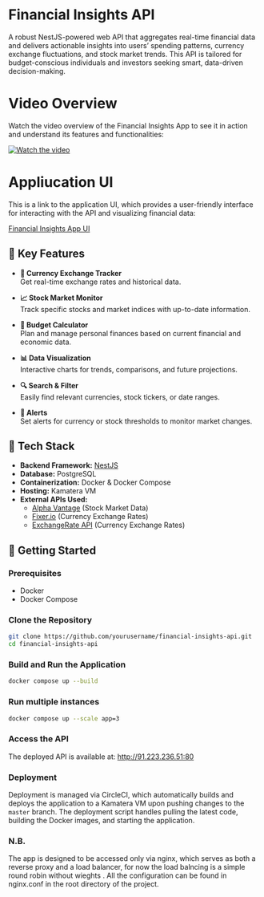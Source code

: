 # Financial Insights API

A robust NestJS-powered web API that aggregates real-time financial data and delivers actionable insights into users’ spending patterns, currency exchange fluctuations, and stock market trends. This API is tailored for budget-conscious individuals and investors seeking smart, data-driven decision-making.

# Video Overview
Watch the video overview of the Financial Insights App to see it in action and understand its features and functionalities:

[![Watch the video](https://drive.google.com/file/d/1Krt43GdVfK1o_DX8_zxratLp0k-DCzdo/view?usp=drive_link)](https://drive.google.com/file/d/1Krt43GdVfK1o_DX8_zxratLp0k-DCzdo/view?usp=drive_link)

# Appliucation UI
This is a link to the application UI, which provides a user-friendly interface for interacting with the API and visualizing financial data:

[Financial Insights App UI](https://ntagungira-cmd.github.io/fnnancial-aggregator-ui/)

## 🌟 Key Features

- **💱 Currency Exchange Tracker**  
  Get real-time exchange rates and historical data.

- **📈 Stock Market Monitor**  
  Track specific stocks and market indices with up-to-date information.

- **🧮 Budget Calculator**  
  Plan and manage personal finances based on current financial and economic data.

- **📊 Data Visualization**  
  Interactive charts for trends, comparisons, and future projections.

- **🔍 Search & Filter**  
  Easily find relevant currencies, stock tickers, or date ranges.

- **🚨 Alerts**  
  Set alerts for currency or stock thresholds to monitor market changes.

## 🔧 Tech Stack

- **Backend Framework:** [NestJS](https://nestjs.com)  
- **Database:** PostgreSQL  
- **Containerization:** Docker & Docker Compose  
- **Hosting:** Kamatera VM  
- **External APIs Used:**
  - [Alpha Vantage](https://www.alphavantage.co) (Stock Market Data)
  - [Fixer.io](https://fixer.io) (Currency Exchange Rates)
  - [ExchangeRate API](https://app.exchangerate-api.com) (Currency Exchange Rates)

## 🚀 Getting Started

### Prerequisites

- Docker
- Docker Compose

### Clone the Repository

```bash
git clone https://github.com/yourusername/financial-insights-api.git
cd financial-insights-api
```

### Build and Run the Application

```bash
docker compose up --build
```
### Run multiple instances

```bash
docker compose up --scale app=3
```
### Access the API

The deployed API is available at: http://91.223.236.51:80

### Deployment
  
Deployment is managed via CircleCI, which automatically builds and deploys the application to a Kamatera VM upon pushing changes to the `master` branch. The deployment script handles pulling the latest code, building the Docker images, and starting the application.

### N.B.
The app is designed to be accessed only via nginx, which serves as both a reverse proxy and a load balancer, for now the load balncing is a simple round robin without wieghts . All the configuration can be found in nginx.conf in the root directory of the project.
